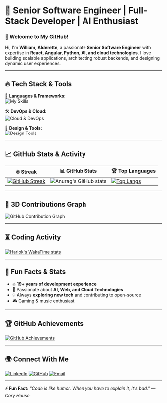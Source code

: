 

# 🚀 Senior Software Engineer | Full-Stack Developer | AI Enthusiast

### 🌟 Welcome to My GitHub!  
Hi, I'm **William, Alderette**, a passionate **Senior Software Engineer** with expertise in **React, Angular, Python, AI, and cloud technologies**. I love building scalable applications, architecting robust backends, and designing dynamic user experiences.

---

## 🔥 **Tech Stack & Tools**  
🚀 **Languages & Frameworks:**  
![My Skills](https://skillicons.dev/icons?i=c,cs,cpp,go,py,dart,html,css,js,jquery,react,redux,nextjs,nestjs,nuxtjs,angular,vue,svelte,tailwind,bootstrap,materialui,sass,vite,babel,flask,django,dotnet,spring,nodejs,php,laravel,mysql,mongodb,firebase,postgres,java,kotlin&theme=light)

🛠️ **DevOps & Cloud:**  
![Cloud & DevOps](https://skillicons.dev/icons?i=git,github,gitlab,docker,kubernetes,azure,aws,gcp,heroku,terraform&theme=light)

🎨 **Design & Tools:**  
![Design Tools](https://skillicons.dev/icons?i=figma,wordpress,vscode,sublime,selenium,gmail&theme=light)

---

## 📈 **GitHub Stats & Activity**
| 🔥 Streak | 📊 GitHub Stats | 🏆 Top Languages |
|---|---|---|
| [![GitHub Streak](https://streak-stats.demolab.com/?user=minion-star&theme=tokyonight&hide_border=true)](https://git.io/streak-stats) | ![Anurag's GitHub stats](https://github-readme-stats.vercel.app/api?username=minion-star&show_icons=true&theme=radical&count_private=true) | [![Top Langs](https://github-readme-stats.vercel.app/api/top-langs/?username=minion-star&layout=compact&theme=tokyonight&hide=html,css)](https://github.com/anuraghazra/github-readme-stats) |

---

## 🚀 **3D Contributions Graph**
![GitHub Contribution Graph](https://github.com/minion-star/github-profile-3d-contrib/blob/main/profile-3d-contrib/profile-night-rainbow.svg)

---

## ⏳ **Coding Activity**
[![Harlok's WakaTime stats](https://github-readme-stats.vercel.app/api/wakatime?username=minionstar&theme=dark&layout=compact)](https://github.com/anuraghazra/github-readme-stats)

---

## 🎯 **Fun Facts & Stats**
- 🔥 **19+ years of development experience**  
- 🚀 Passionate about **AI, Web, and Cloud Technologies**  
- 💡 Always **exploring new tech** and contributing to open-source  
- 🎮 Gaming & music enthusiast  

---

## 🏆 **GitHub Achievements**
[![GitHub Achievements](https://github-profile-trophy.vercel.app/?username=minion-star&theme=matrix&margin-w=15&no-bg=true&no-frame=true)](https://github.com/ryo-ma/github-profile-trophy)

---

## 🌍 **Connect With Me**
[![LinkedIn](https://img.shields.io/badge/LinkedIn-blue?style=for-the-badge&logo=linkedin)](https://www.linkedin.com/in/minion-star)
[![GitHub](https://img.shields.io/badge/GitHub-black?style=for-the-badge&logo=github)](https://github.com/minion-star)
[![Email](https://img.shields.io/badge/Email-D14836?style=for-the-badge&logo=gmail&logoColor=white)](mailto:fgk13790@gmail.com)

---

**⚡ Fun Fact:** _"Code is like humor. When you have to explain it, it's bad." — Cory House_  
